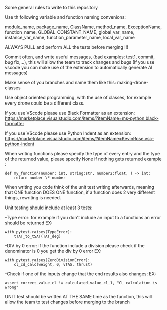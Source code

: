 Some general rules to write to this repository

Use th following variable and function naming convenions:

module_name, package_name, ClassName, method_name,
ExceptionName, function_name, GLOBAL_CONSTANT_NAME,
global_var_name, instance_var_name, function_parameter_name,
local_var_name

ALWAYS PULL and perform ALL the tests before merging !!!

Commit often, and write useful messages, (bad examples: test1, commit, bug fix,...), this will allow the team to track changes and bugs
(If you use vscode you can make use of the extension to automatically generate AI messages)

Make sense of you branches and name them like this: making-drone-classes

Use object oriented programming, with the use of classes, for example every drone could be a different class.

If you use VScode please use Black Formatter as an extension: https://marketplace.visualstudio.com/items/?itemName=ms-python.black-formatter

If you use VScode please use Python Indent as an extension: https://marketplace.visualstudio.com/items/?itemName=KevinRose.vsc-python-indent

When writing functions please specify the type of every entry and the type of the returned value, please specify None if nothing gets returned
example :

    def my_function(number: int, string:str, number2:float, ) -> int:
        return number \* number

When writing you code think of the unit test writing afterwards, meaning that ONE function DOES ONE function,
if a function does 2 very different things, rewriting is needed.

Unit testing should include at least 3 tests:

-Type error: for example if you don't include an input to a functions an error should be returned
EX:

    with pytest.raises(TypeError):
        tTAT_to_tSAT(TAT_deg)

-DIV by 0 error: if the function include a division please check if the denominator is 0 you get the div by 0 error
EX:

    with pytest.raises(ZeroDivisionError):
        cl_cd_calc(weight, 0, vTAS, thrust)

-Check if one of the inputs change that the end results also changes:
EX:

    assert correct_value_cl != calculated_value_cl_1, "CL calculation is wrong"

UNIT test should be written AT THE SAME time as the function, this will allow the team to test changes before merging to the branch
